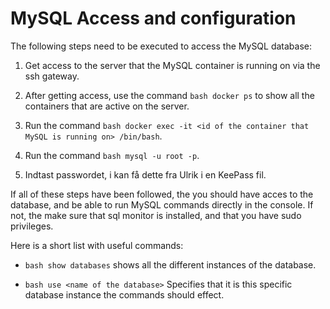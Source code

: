 # MySQL Access and configuration

The following steps need to be executed to access the MySQL database:

1. Get access to the server that the MySQL container is running on via the ssh gateway.

2. After getting access, use the command ```bash docker ps``` to show all the containers that are active on the server.

3. Run the command ```bash docker exec -it <id of the container that MySQL is running on> /bin/bash```.

4. Run the command ```bash mysql -u root -p```.

5. Indtast passwordet, i kan få dette fra Ulrik i en KeePass fil.

If all of these steps have been followed, the you should have acces to the database, and be able to run MySQL commands directly in the console. If not, the make sure that sql monitor is installed, and that you have sudo privileges.

Here is a short list with useful commands:

- ```bash show databases``` shows all the different instances of the database.

- ```bash use <name of the database>``` Specifies that it is this specific database instance the commands should effect.
